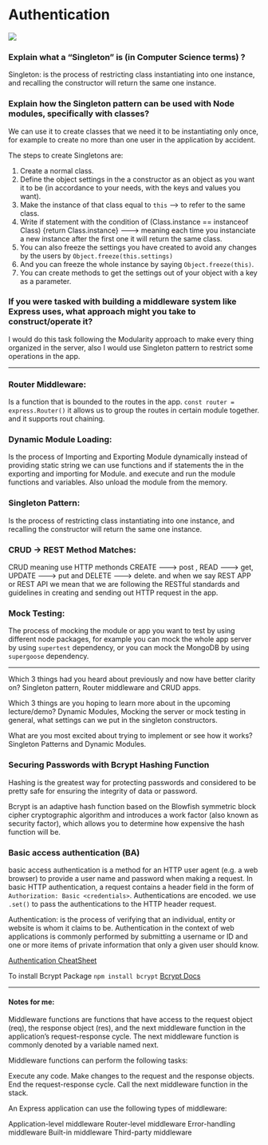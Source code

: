 # Authentication

![](https://www.halock.com/wp-content/uploads/2015/09/Cyber-Security-Weak-Authentication.jpg)

### Explain what a “Singleton” is (in Computer Science terms) ?

Singleton: is the process of restricting class instantiating into one instance, and recalling the constructor will return the same one instance.


### Explain how the Singleton pattern can be used with Node modules, specifically with classes?

We can use it to create classes that we need it to be instantiating only once, for example to create no more than one user in the application by accident. 

The steps to create Singletons are:

1. Create a normal class.
2. Define the object settings in the a constructor as an object as you want it to be (in accordance to your needs, with the keys and values you want).
3. Make the instance of that class equal to `this` --> to refer to the same class.
4. Write if statement with the condition of (Class.instance == instanceof Class) {return Class.instance} ---> meaning each time you instanciate a new instance after the first one it will return the same class.
5. You can also freeze the settings you have created to avoid any changes by the users by `Object.freeze(this.settings)`
6. And you can freeze the whole instance by saying `Object.freeze(this)`.
7. You can create methods to get the settings out of your object with a key as a parameter.



### If you were tasked with building a middleware system like Express uses, what approach might you take to construct/operate it?

I would do this task following the Modularity approach to make every thing organized in the server, also I would use Singleton pattern to restrict some operations in the app.


--------------------------------------------------------------------



### Router Middleware:

Is a function that is bounded to the routes in the app. `const router = express.Router()`
it allows us to group the routes in certain module together. and it supports rout chaining.


### Dynamic Module Loading:
Is the process of Importing and Exporting Module dynamically instead of providing static string we can use functions and if statements the in the exporting and importing for Module. and execute and run the module functions and variables. Also unload the module from the memory.



### Singleton Pattern:
Is the process of restricting class instantiating into one instance, and recalling the constructor will return the same one instance.

### CRUD -> REST Method Matches:
CRUD meaning use HTTP methonds CREATE ---> post , READ ---> get, UPDATE ---> put and DELETE ---> delete.  and when we say REST APP or REST API we mean that we are following the RESTful standards and guidelines in creating and sending out HTTP request in the app.


### Mock Testing: 

The process of mocking the module or app you want to test by using different node packages, for example you can mock the whole app server by using `supertest` dependency, or you can mock the MongoDB by using `supergoose` dependency. 


------------------------------------------------------------------------



Which 3 things had you heard about previously and now have better clarity on?
Singleton pattern, Router middleware and CRUD apps.



Which 3 things are you hoping to learn more about in the upcoming lecture/demo?
Dynamic Modules,  Mocking the server or mock testing in general, what settings can we put in the singleton constructors.


What are you most excited about trying to implement or see how it works?
Singleton Patterns and Dynamic Modules.


### Securing Passwords with Bcrypt Hashing Function

Hashing is the greatest way for protecting passwords and considered to be pretty safe for ensuring the integrity of data or password.

Bcrypt is an adaptive hash function based on the Blowfish symmetric block cipher cryptographic algorithm and introduces a work factor (also known as security factor), which allows you to determine how expensive the hash function will be.


### Basic access authentication (BA)
basic access authentication is a method for an HTTP user agent (e.g. a web browser) to provide a user name and password when making a request. In basic HTTP authentication, a request contains a header field in the form of `Authorization: Basic <credentials>`. Authentications are encoded. we use `.set()` to pass the authentications to the HTTP header request.


Authentication: is the process of verifying that an individual, entity or website is whom it claims to be. Authentication in the context of web applications is commonly performed by submitting a username or ID and one or more items of private information that only a given user should know.

[Authentication CheatSheet ](https://cheatsheetseries.owasp.org/cheatsheets/Authentication_Cheat_Sheet.html)



To install Bcrypt Package `npm install bcrypt`
[Bcrypt Docs](https://www.npmjs.com/package/bcrypt)


---------------------------------------------------------------------



#### Notes for me: 

Middleware functions are functions that have access to the request object (req), the response object (res), and the next middleware function in the application’s request-response cycle. The next middleware function is commonly denoted by a variable named next.

Middleware functions can perform the following tasks:

Execute any code.
Make changes to the request and the response objects.
End the request-response cycle.
Call the next middleware function in the stack.

An Express application can use the following types of middleware:

Application-level middleware
Router-level middleware
Error-handling middleware
Built-in middleware
Third-party middleware